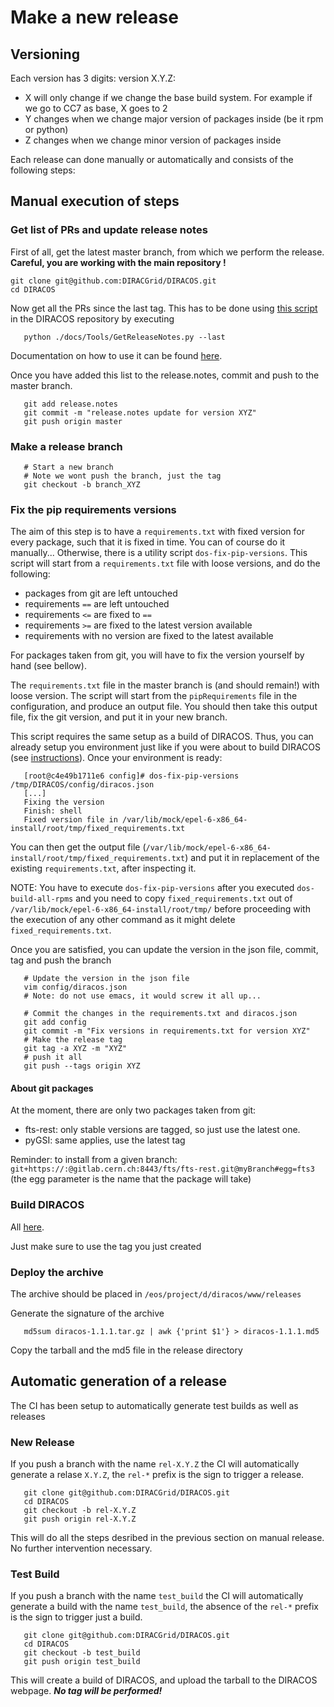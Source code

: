 # Make a new release

## Versioning

Each version has 3 digits: version X.Y.Z:

* X will only change if we change the base build system. For example if we go to CC7 as base, X goes to 2
* Y changes when we change major version of packages inside (be it rpm or python)
* Z changes when we change minor version of packages inside

Each release can done manually or automatically and consists of the following steps:

## Manual execution of steps
### Get list of PRs and update release notes
First of all, get the latest master branch, from which we perform the release. **Careful, you are working with the main repository !**

```
git clone git@github.com:DIRACGrid/DIRACOS.git
cd DIRACOS
```

Now get all the PRs since the last tag. This has to be done using [this script](https://github.com/DIRACGrid/DIRACOS/blob/master/docs/Tools/GetReleaseNotes.py) in the DIRACOS repository by executing
```
   python ./docs/Tools/GetReleaseNotes.py --last
```
Documentation on how to use it can be found [here](https://dirac.readthedocs.io/en/latest/DeveloperGuide/DevelopmentModel/ReleaseProcedure/index.html?highlight=GetReleaseNotes#release-notes).

Once you have added this list to the release.notes, commit and push to the master branch.

```
   git add release.notes
   git commit -m "release.notes update for version XYZ"
   git push origin master
```

### Make a release branch

```
   # Start a new branch
   # Note we wont push the branch, just the tag
   git checkout -b branch_XYZ
```

### Fix the pip requirements versions

The aim of this step is to have a `requirements.txt` with fixed version for every package, such that it is fixed in time. You can of course do it manually...
Otherwise, there is a utility script `dos-fix-pip-versions`. This script will start from a `requirements.txt` file with loose versions, and do the following:

* packages from git are left untouched
* requirements `==` are left untouched
* requirements `<=` are fixed to `==`
* requirements `>=` are fixed to the latest version available
* requirements with no version are fixed to the latest available


For packages taken from git, you will have to fix the version yourself by hand (see bellow).

The `requirements.txt` file in the master branch is (and should remain!) with loose version. The script will start from the `pipRequirements` file in the configuration, and produce an output file. You should then take this output file, fix the git version, and put it in your new branch.


This script requires the same setup as a build of DIRACOS. Thus, you can already setup you environment just like if you were about to build DIRACOS (see [instructions](30_generatingDIRACOS.md)). Once your environment is ready:

```
   [root@c4e49b1711e6 config]# dos-fix-pip-versions /tmp/DIRACOS/config/diracos.json
   [...]
   Fixing the version
   Finish: shell
   Fixed version file in /var/lib/mock/epel-6-x86_64-install/root/tmp/fixed_requirements.txt
```

You can then get the output file (`/var/lib/mock/epel-6-x86_64-install/root/tmp/fixed_requirements.txt`) and put it in replacement of the existing `requirements.txt`, after inspecting it.

NOTE:  You have to execute `dos-fix-pip-versions` after you executed  `dos-build-all-rpms` and you need to copy `fixed_requirements.txt` out of  `/var/lib/mock/epel-6-x86_64-install/root/tmp/` before proceeding with the execution of any other command as it might delete `fixed_requirements.txt`.

Once you are satisfied, you can update the version in the json file, commit, tag and push the branch

```
   # Update the version in the json file
   vim config/diracos.json
   # Note: do not use emacs, it would screw it all up...

   # Commit the changes in the requirements.txt and diracos.json
   git add config
   git commit -m "Fix versions in requirements.txt for version XYZ"
   # Make the release tag
   git tag -a XYZ -m "XYZ"
   # push it all
   git push --tags origin XYZ
```

#### About git packages

At the moment, there are only two packages taken from git:

* fts-rest: only stable versions are tagged, so just use the latest one.
* pyGSI: same applies, use the latest tag

Reminder: to install from a given branch: `git+https://:@gitlab.cern.ch:8443/fts/fts-rest.git@myBranch#egg=fts3` (the egg parameter is the name that the package will take)


### Build DIRACOS

All [here](30_generatingDIRACOS.md).

Just make sure to use the tag you just created

### Deploy the archive

The archive should be placed in `/eos/project/d/diracos/www/releases`

Generate the signature of the archive

```
   md5sum diracos-1.1.1.tar.gz | awk {'print $1'} > diracos-1.1.1.md5
```

Copy the tarball and the md5 file in the release directory

## Automatic generation of a release
The CI has been setup to automatically generate test builds as well as releases
### New Release
If you push a branch with the name `rel-X.Y.Z` the CI will automatically generate a relase `X.Y.Z`, the `rel-*` prefix is the sign to trigger a release.
```
   git clone git@github.com:DIRACGrid/DIRACOS.git
   cd DIRACOS
   git checkout -b rel-X.Y.Z
   git push origin rel-X.Y.Z

```
This will do all the steps desribed in the previous section on manual release. No further intervention necessary.
### Test Build
If you push a branch with the name `test_build` the CI will automatically generate a build with the name  `test_build`, the absence of the `rel-*` prefix is the sign to trigger just a build.
```
   git clone git@github.com:DIRACGrid/DIRACOS.git
   cd DIRACOS
   git checkout -b test_build
   git push origin test_build
```
This will create a build of DIRACOS, and upload the tarball to the DIRACOS webpage. ***No tag will be performed!***
